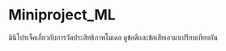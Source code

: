 # Miniproject_ML

มินิโปรเจ็คเกี่ยวกับการวัดประสิทธิภาพโมเดล ดูข้อดีเเละข้อเสียเอามาเปรียบเทียบกัน


 
